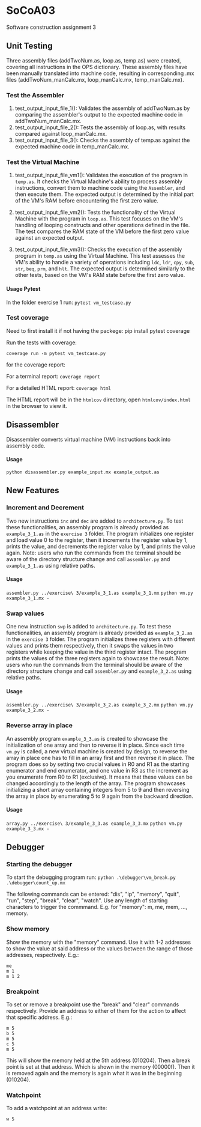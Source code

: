 # SoCoA03
Software construction assignment 3

## Unit Testing 
Three assembly files (addTwoNum.as, loop.as, temp.as) were created, covering all instructions in the OPS dictionary.
These assembly files have been manually translated into machine code, resulting in corresponding .mx files (addTwoNum_manCalc.mx, loop_manCalc.mx, temp_manCalc.mx).

### Test the Assembler 
1. test_output_input_file_1(): Validates the assembly of addTwoNum.as by comparing the assembler's output to the expected machine code in addTwoNum_manCalc.mx.
2. test_output_input_file_2(): Tests the assembly of loop.as, with results compared against loop_manCalc.mx.
3. test_output_input_file_3(): Checks the assembly of temp.as against the expected machine code in temp_manCalc.mx.

### Test the Virtual Machine
1. test_output_input_file_vm1(): Validates the execution of the program in `temp.as`. It checks the Virtual Machine's ability to process assembly instructions, convert them to machine code using the `Assembler`, and then execute them. The expected output is determined by the initial part of the VM's RAM before encountering the first zero value.

2. test_output_input_file_vm2(): Tests the functionality of the Virtual Machine with the program in `loop.as`. This test focuses on the VM's handling of looping constructs and other operations defined in the file. The test compares the RAM state of the VM before the first zero value against an expected output.

3. test_output_input_file_vm3(): Checks the execution of the assembly program in `temp.as` using the Virtual Machine. This test assesses the VM's ability to handle a variety of operations including `ldc`, `ldr`, `cpy`, `sub`, `str`, `beq`, `prm`, and `hlt`. The expected output is determined similarly to the other tests, based on the VM's RAM state before the first zero value.


#### Usage Pytest
In the folder exercise 1 run:
```pytest vm_testcase.py```


### Test coverage

Need to first install it if not having the packege: pip install pytest coverage

Run the tests with coverage: 

```coverage run -m pytest vm_testcase.py```

for the coverage report:

For a terminal report: ```coverage report```
  
For a detailed HTML report: ```coverage html```

The HTML report will be in the `htmlcov` directory, open `htmlcov/index.html` in the browser to view it.

## Disassembler
Disassembler converts virtual machine (VM) instructions back into assembly code.

#### Usage
```python disassembler.py example_input.mx example_output.as``` 

## New Features

### Increment and Decrement
Two new instructions `inc` and `dec` are added to `architecture.py`. To test these functionalities, an assembly program is already provided as `example_3_1.as` in the `exercise 3` folder. The program initializes one register and load value 0 to the register, then it increments the register value by 1, prints the value, and decrements the register value by 1, and prints the value again. Note: users who run the commands from the terminal should be aware of the directory structure change and call `assembler.py` and `example_3_1.as` using relative paths.

#### Usage
```assembler.py ../exercise\ 3/example_3_1.as example_3_1.mx```
```python vm.py example_3_1.mx -```

### Swap values
One new instruction `swp` is added to `architecture.py`. To test these functionalities, an assembly program is already provided as `example_3_2.as` in the `exercise 3` folder. The program initializes three registers with different values and prints them respectively, then it swaps the values in two registers while keeping the value in the third register intact. The program prints the values of the three registers again to showcase the result. Note: users who run the commands from the terminal should be aware of the directory structure change and call `assembler.py` and `example_3_2.as` using relative paths.

#### Usage
```assembler.py ../exercise\ 3/example_3_2.as example_3_2.mx```
```python vm.py example_3_2.mx -```

### Reverse array in place
An assembly program `example_3_3.as` is created to showcase the initialization of one array and then to reverse it in place. Since each time `vm.py` is called, a new virtual machine is created by design, to reverse the array in place one has to fill in an array first and then reverse it in place. The program does so by setting two crucial values in R0 and R1 as the starting enumerator and end enumerator, and one value in R3 as the increment as you enumerate from R0 to R1 (exclusive). It means that these values can be changed accordingly to the length of the array. The program showcases initializing a short array containing integers from 5 to 9 and then reversing the array in place by enumerating 5 to 9 again from the backward direction.

#### Usage
```array.py ../exercise\ 3/example_3_3.as example_3_3.mx```
```python vm.py example_3_3.mx -```

## Debugger

### Starting the debugger
To start the debugging program run:
```python .\debugger\vm_break.py .\debugger\count_up.mx```

The following commands can be entered:
 "dis", "ip", "memory", "quit", "run", "step", "break", "clear", "watch".
Use any length of starting characters to trigger the commmand. E.g. for "memory":  m, me, mem, ..., memory.
### Show memory
Show the memory with the "memory" command. Use it with 1-2 addresses to show the value at said address or the values between the range of those addresses, respectively. E.g.:

```
me 
m 1 
m 1 2 
```

### Breakpoint

To set or remove a breakpoint use the "break" and "clear" commands respectively. Provide an address to either of them for the action to affect that specific address. E.g.:
```
m 5
b 5 
m 5
c 5
m 5
```
This will show the memory held at the 5th address (010204). Then a break point is set at that address. Which is shown in the memory (00000f). Then it is removed again and the memory is again what it was in the beginning (010204).


### Watchpoint

To add a watchpoint at an address write:

```w 5```
